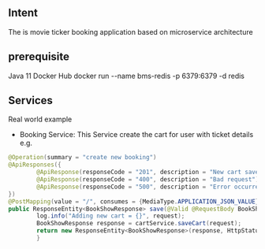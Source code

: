 ## Intent

The is movie ticker booking application based on microservice architecture

## prerequisite
Java 11
Docker Hub
docker run --name bms-redis -p 6379:6379  -d redis

## Services


Real world example
* Booking Service: This Service create the cart for user with ticket details e.g.
```java
@Operation(summary = "create new booking")
@ApiResponses({
        @ApiResponse(responseCode = "201", description = "New cart saved successfully"),
        @ApiResponse(responseCode = "400", description = "Bad request"),
        @ApiResponse(responseCode = "500", description = "Error occurred while processing")
})
@PostMapping(value = "/", consumes = {MediaType.APPLICATION_JSON_VALUE}, produces = {MediaType.APPLICATION_JSON_VALUE})
public ResponseEntity<BookShowResponse> save(@Valid @RequestBody BookShowRequest request) throws Exception {
        log.info("Adding new cart = {}", request);
        BookShowResponse response = cartService.saveCart(request);
        return new ResponseEntity<BookShowResponse>(response, HttpStatus.CREATED);
        }
```